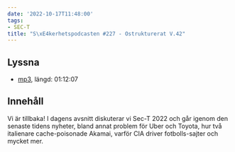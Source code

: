 ```yaml
---
date: '2022-10-17T11:48:00'
tags:
- SEC-T
title: "S\xE4kerhetspodcasten #227 - Ostrukturerat V.42"
---
```

## Lyssna
* [mp3](https://traffic.libsyn.com/secure/sakerhetspodcasten/2022-10-12_Sakerhetspodcasten.mp3?dest-id=117848), längd: 01:12:07

## Innehåll
Vi är tillbaka! I dagens avsnitt diskuterar vi Sec-T 2022 och går igenom den senaste
tidens nyheter, bland annat problem för Uber och Toyota, hur två italienare cache-poisonade
Akamai, varför CIA driver fotbolls-sajter och mycket mer.
